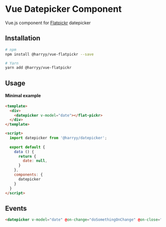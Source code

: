 # Vue Datepicker Component

Vue.js component for [Flatpickr](https://chmln.github.io/flatpickr/) datepicker

## Installation
```bash
# npm
npm install @harryy/vue-flatpickr --save

# Yarn
yarn add @harryy/vue-flatpickr
```

## Usage
#### Minimal example
```html
<template>
  <div>
    <datepicker v-model="date"></flat-pickr>
  </div>
</template>

<script>
  import datepicker from '@harryy/datepicker';
  
  export default {    
    data () {
      return {
        date: null,       
      }
    },
    components: {
      datepicker
    }
  }
</script>
```

## Events
```html
<datepicker v-model="date" @on-change="doSomethingOnChange" @on-close="doSomethingOnClose"></flat-pickr>
```
